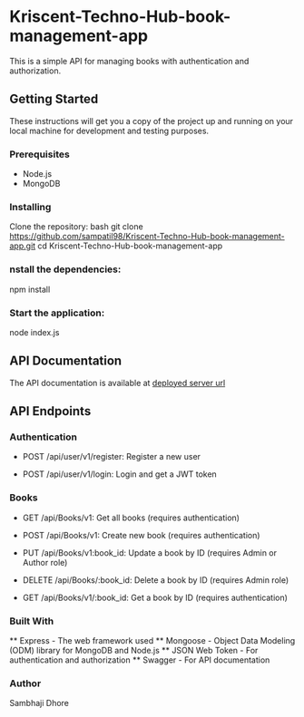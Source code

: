 # Kriscent-Techno-Hub-book-management-app

This is a simple API for managing books with authentication and authorization.

## Getting Started

These instructions will get you a copy of the project up and running on your local machine for development and testing purposes.

### Prerequisites

- Node.js
- MongoDB

### Installing

Clone the repository:
bash
git clone https://github.com/sampatil98/Kriscent-Techno-Hub-book-management-app.git
cd Kriscent-Techno-Hub-book-management-app

### nstall the dependencies:

npm install

### Start the application:

node index.js

## API Documentation
The API documentation is available at [deployed server url](https://kriscent-techno-hub-book-management-app.onrender.com/api-docs)

## API Endpoints

### Authentication

* POST /api/user/v1/register: Register a new user

* POST /api/user/v1/login: Login and get a JWT token

### Books

* GET /api/Books/v1: Get all books (requires authentication)

* POST /api/Books/v1: Create new book (requires authentication)

* PUT /api/Books/v1:book_id: Update a book by ID (requires Admin or Author role)

* DELETE /api/Books/:book_id: Delete a book by ID (requires Admin role)

* GET /api/Books/v1/:book_id: Get a book by ID (requires authentication)

### Built With

** Express - The web framework used
** Mongoose - Object Data Modeling (ODM) library for MongoDB and Node.js
** JSON Web Token - For authentication and authorization
** Swagger - For API documentation

### Author

Sambhaji Dhore 
